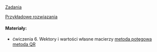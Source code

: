 [Zadania](https://e.pcloud.link/publink/show?code=kZAF0dZKsyyuXyGxn4DrsJzmn2OzpORrAvk)

[Przykładowe rozwiązania](https://e.pcloud.link/publink/show?code=kZtF0dZWm42ceoIHoRi6FxO9OrCcjI2MqS7)

#### Materiały:
- ćwiczenia 6. Wektory i wartości własne macierzy
[metoda potęgowa](https://lemesurierb.people.charleston.edu/numerical-methods-and-analysis-python/main/eigenproblems-python.html)
[metoda QR](https://johnfoster.pge.utexas.edu/numerical-methods-book/LinearAlgebra_EigenProblem2.html)
